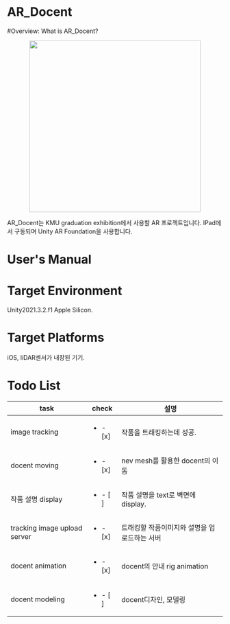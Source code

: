 # AR_Docent

#Overview: What is AR_Docent?
<p align= "center">
<img width= "400" src= "https://user-images.githubusercontent.com/69339846/178733741-3abc68e7-9e2e-4d40-ae76-de35914f1f71.jpeg">
</p>
AR_Docent는 KMU graduation exhibition에서 사용할 AR 프로젝트입니다.
IPad에서 구동되며 Unity AR Foundation을 사용합니다.

# User's Manual

# Target Environment

Unity2021.3.2.f1 Apple Silicon.

# Target Platforms

iOS, liDAR센서가 내장된 기기.

# Todo List
|task|check|설명|
|-|-|-|
|image tracking|<ul><li>- [x] </li></ul>|작품을 트래킹하는데 성공.|
|docent moving|<ul><li>- [x] </li></ul>|nev mesh를 활용한 docent의 이동|
|작품 설명 display|<ul><li>- [ ] </li></ul>|작품 설명을 text로 벽면에 display.|
|tracking image upload server|<ul><li>- [x] </li></ul>|트래킹할 작품이미지와 설명을 업로드하는 서버|
|docent animation|<ul><li>- [x] </li></ul>|docent의 안내 rig animation|
|docent modeling|<ul><li>- [ ] </li></ul>| docent디자인, 모델링|
